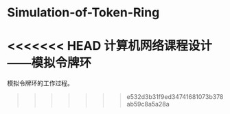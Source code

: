 # Simulation-of-Token-Ring
<<<<<<< HEAD
计算机网络课程设计——模拟令牌环
=======
模拟令牌环的工作过程。
>>>>>>> e532d3b31f9ed34741681073b378ab59c8a5a28a
